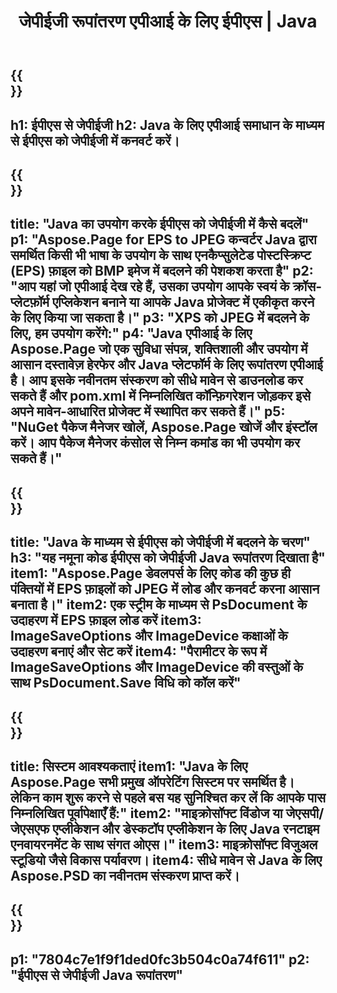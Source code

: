﻿---
translation: true
template: /_templates/_conversion-child-java.md
title: जेपीईजी रूपांतरण एपीआई के लिए ईपीएस | Java
url: /java/conversion/eps-to-jpeg/
description: जेपीईजी फ़ाइल में ईपीएस प्रारूप के लिए नमूना Java रूपांतरण कोड। किसी भी वेब या डेस्कटॉप Java आधारित एप्लिकेशन में ईपीएस को जेपीईजी में बदलने के लिए इस उदाहरण कोड का उपयोग करें।
informat: EPS
outformat: JPEG
otherformats: XPS PS
---

{{<section banner>}}
---
h1: ईपीएस से जेपीईजी
h2: Java के लिए एपीआई समाधान के माध्यम से ईपीएस को जेपीईजी में कनवर्ट करें।
---

{{<section overview>}}
---
title: "Java का उपयोग करके ईपीएस को जेपीईजी में कैसे बदलें"
p1: "Aspose.Page for EPS to JPEG कन्वर्टर Java द्वारा समर्थित किसी भी भाषा के उपयोग के साथ एनकैप्सुलेटेड पोस्टस्क्रिप्ट (EPS) फ़ाइल को BMP इमेज में बदलने की पेशकश करता है"
p2: "आप यहां जो एपीआई देख रहे हैं, उसका उपयोग आपके स्वयं के क्रॉस-प्लेटफ़ॉर्म एप्लिकेशन बनाने या आपके Java प्रोजेक्ट में एकीकृत करने के लिए किया जा सकता है।"
p3: "XPS को JPEG में बदलने के लिए, हम उपयोग करेंगे:"
p4: "Java एपीआई के लिए Aspose.Page जो एक सुविधा संपन्न, शक्तिशाली और उपयोग में आसान दस्तावेज़ हेरफेर और Java प्लेटफॉर्म के लिए रूपांतरण एपीआई है। आप इसके नवीनतम संस्करण को सीधे मावेन से डाउनलोड कर सकते हैं और pom.xml में निम्नलिखित कॉन्फ़िगरेशन जोड़कर इसे अपने मावेन-आधारित प्रोजेक्ट में स्थापित कर सकते हैं।"
p5: "NuGet पैकेज मैनेजर खोलें, Aspose.Page खोजें और इंस्टॉल करें। आप पैकेज मैनेजर कंसोल से निम्न कमांड का भी उपयोग कर सकते हैं।"
---

{{<section feature1>}}
---
title: "Java के माध्यम से ईपीएस को जेपीईजी में बदलने के चरण"
h3: "यह नमूना कोड ईपीएस को जेपीईजी Java रूपांतरण दिखाता है"
item1: "Aspose.Page डेवलपर्स के लिए कोड की कुछ ही पंक्तियों में EPS फ़ाइलों को JPEG में लोड और कनवर्ट करना आसान बनाता है।"
item2: एक स्ट्रीम के माध्यम से PsDocument के उदाहरण में EPS फ़ाइल लोड करें
item3: ImageSaveOptions और ImageDevice कक्षाओं के उदाहरण बनाएं और सेट करें
item4: "पैरामीटर के रूप में ImageSaveOptions और ImageDevice की वस्तुओं के साथ PsDocument.Save विधि को कॉल करें"
---

{{<section feature2>}}
---
title: सिस्टम आवश्यकताएं
item1: "Java के लिए Aspose.Page सभी प्रमुख ऑपरेटिंग सिस्टम पर समर्थित है। लेकिन काम शुरू करने से पहले बस यह सुनिश्चित कर लें कि आपके पास निम्नलिखित पूर्वापेक्षाएँ हैं:"
item2: "माइक्रोसॉफ्ट विंडोज या जेएसपी/जेएसएफ एप्लीकेशन और डेस्कटॉप एप्लीकेशन के लिए Java रनटाइम एनवायरनमेंट के साथ संगत ओएस।"
item3: माइक्रोसॉफ्ट विजुअल स्टूडियो जैसे विकास पर्यावरण।
item4: सीधे मावेन से Java के लिए Aspose.PSD का नवीनतम संस्करण प्राप्त करें।
---

{{<section gist>}}
---
p1: "7804c7e1f9f1ded0fc3b504c0a74f611"
p2: "ईपीएस से जेपीईजी Java रूपांतरण"
---

